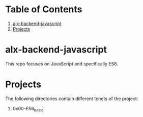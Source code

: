 
# Table of Contents

1.  [alx-backend-javascript](#org50e698b)
2.  [Projects](#org6e16e91)


<a id="org50e698b"></a>

# alx-backend-javascript

This repo focuses on JavaScript and specifically ES6.


<a id="org6e16e91"></a>

# Projects

The following directories contain different tenets of the project:

1.  0x00-ES6<sub>basic</sub>

